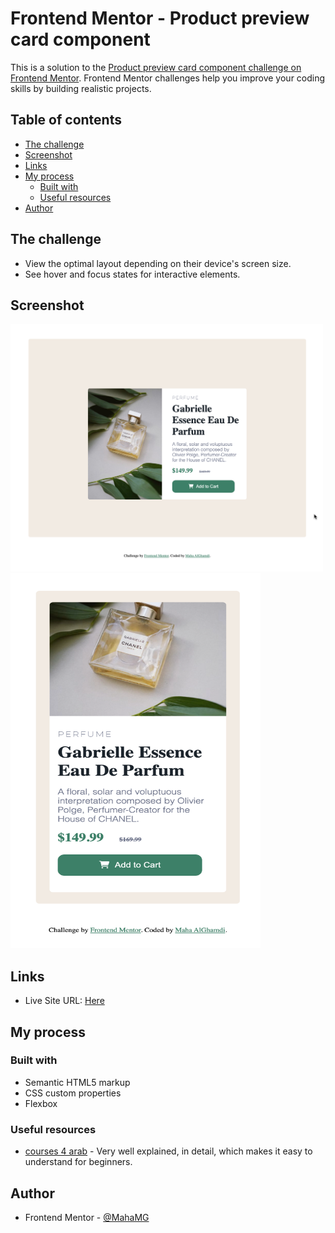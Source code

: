 # Frontend Mentor - Product preview card component

This is a solution to the [Product preview card component challenge on Frontend Mentor](https://www.frontendmentor.io/challenges/product-preview-card-component-GO7UmttRfa). Frontend Mentor challenges help you improve your coding skills by building realistic projects. 

## Table of contents

- [The challenge](#the-challenge)
- [Screenshot](#screenshot)
- [Links](#links)
- [My process](#my-process)
  - [Built with](#built-with)
  - [Useful resources](#useful-resources)
- [Author](#author)


## The challenge

- View the optimal layout depending on their device's screen size.
- See hover and focus states for interactive elements.


## Screenshot

<img src="images/desktop-design.png" width="500">
<img src="images/mobile-design.png" width="400" height="600">

## Links

- Live Site URL: [Here](https://mahamg.github.io/Product-preview-card-component/)

## My process

### Built with

- Semantic HTML5 markup
- CSS custom properties
- Flexbox

### Useful resources

- [courses 4 arab](https://courses4arab.com/css.html) - Very well explained, in detail, which makes it easy to understand for beginners.

## Author

- Frontend Mentor - [@MahaMG](https://www.frontendmentor.io/profile/MahaMG)

